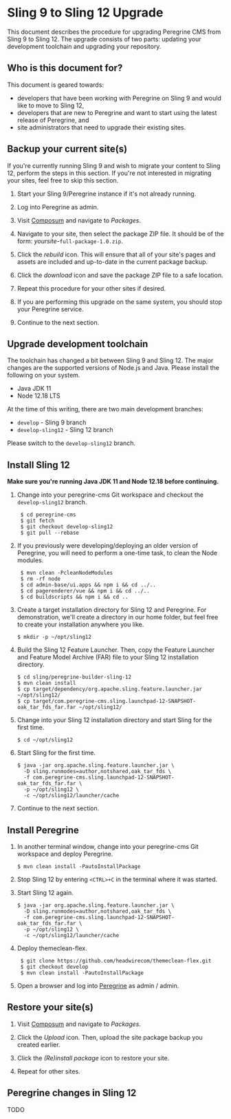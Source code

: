 # Sling 9 to Sling 12 Upgrade

This document describes the procedure for upgrading Peregrine CMS from Sling 9
to Sling 12. The upgrade consists of two parts: updating your development 
toolchain and upgrading your repository.

## Who is this document for?

This document is geared towards:
* developers that have been working with Peregrine on Sling 9 and would
  like to move to Sling 12, 
* developers that are new to Peregrine and want to start using the latest
  release of Peregrine, and
* site administrators that need to upgrade their existing sites.

## Backup your current site(s)

If you're currently running Sling 9 and wish to migrate your content to Sling
12, perform the steps in this section. If you're not interested in migrating
your sites, feel free to skip this section.

1. Start your Sling 9/Peregrine instance if it's not already running.

2. Log into Peregrine as admin.

3. Visit [Composum](http://localhost:8080/bin/browser.html) and navigate to
   _Packages_.

4. Navigate to your site, then select the package ZIP file. It should be of 
   the form: _yoursite_-`full-package-1.0.zip`.

5. Click the _rebuild_ icon. This will ensure that all of your site's pages
   and assets are included and up-to-date in the current package backup.

6. Click the _download_ icon and save the package ZIP file to a safe location.

7. Repeat this procedure for your other sites if desired.

8. If you are performing this upgrade on the same system, you should stop your
   Peregrine service.

9. Continue to the next section.


## Upgrade development toolchain

The toolchain has changed a bit between Sling 9 and Sling 12. The major
changes are the supported versions of Node.js and Java. Please install
the following on your system.

* Java JDK 11
* Node 12.18 LTS

At the time of this writing, there are two main development branches:
* `develop` - Sling 9 branch
* `develop-sling12` - Sling 12 branch

Please switch to the `develop-sling12` branch.

## Install Sling 12

**Make sure you're running Java JDK 11 and Node 12.18 before continuing.**

1. Change into your peregrine-cms Git workspace and checkout the 
   `develop-sling12` branch.

        $ cd peregrine-cms
        $ git fetch
        $ git checkout develop-sling12
        $ git pull --rebase

2. If you previously were developing/deploying an older version of Peregrine,
   you will need to perform a one-time task, to clean the Node modules.

        $ mvn clean -PcleanNodeModules
        $ rm -rf node
        $ cd admin-base/ui.apps && npm i && cd ../..
        $ cd pagerenderer/vue && npm i && cd ../..
        $ cd buildscripts && npm i && cd ..

3. Create a target installation directory for Sling 12 and Peregrine.  For 
   demonstration, we'll create a directory in our home folder, but feel free
   to create your installation anywhere you like. 

       $ mkdir -p ~/opt/sling12

4. Build the Sling 12 Feature Launcher. Then, copy the Feature Launcher and
   Feature Model Archive (FAR) file to your Sling 12 installation directory.

       $ cd sling/peregrine-builder-sling-12
       $ mvn clean install
       $ cp target/dependency/org.apache.sling.feature.launcher.jar ~/opt/sling12/
       $ cp target/com.peregrine-cms.sling.launchpad-12-SNAPSHOT-oak_tar_fds_far.far ~/opt/sling12/

5. Change into your Sling 12 installation directory and start Sling for the first time.

       $ cd ~/opt/sling12

6. Start Sling for the first time.

       $ java -jar org.apache.sling.feature.launcher.jar \
         -D sling.runmodes=author,notshared,oak_tar_fds \
         -f com.peregrine-cms.sling.launchpad-12-SNAPSHOT-oak_tar_fds_far.far \
         -p ~/opt/sling12 \
         -c ~/opt/sling12/launcher/cache

7. Continue to the next section.

## Install Peregrine

1. In another terminal window, change into your peregrine-cms Git workspace and
   deploy Peregrine.

       $ mvn clean install -PautoInstallPackage

2. Stop Sling 12 by entering `<CTRL>+C` in the terminal where it was started.

3. Start Sling 12 again.

       $ java -jar org.apache.sling.feature.launcher.jar \
         -D sling.runmodes=author,notshared,oak_tar_fds \
         -f com.peregrine-cms.sling.launchpad-12-SNAPSHOT-oak_tar_fds_far.far \
         -p ~/opt/sling12 \
         -c ~/opt/sling12/launcher/cache

4. Deploy themeclean-flex.

        $ git clone https://github.com/headwirecom/themeclean-flex.git
        $ git checkout develop
        $ mvn clean install -PautoInstallPackage
       
5. Open a browser and log into [Peregrine](http://localhost:8080/) as admin / admin. 

## Restore your site(s)

1. Visit [Composum](http://localhost:8080/bin/browser.html) and navigate to
   _Packages_.

2. Click the _Upload_ icon. Then, upload the site package backup you created earlier.

3. Click the _(Re)install package_ icon to restore your site.

4. Repeat for other sites.


## Peregrine changes in Sling 12

TODO
